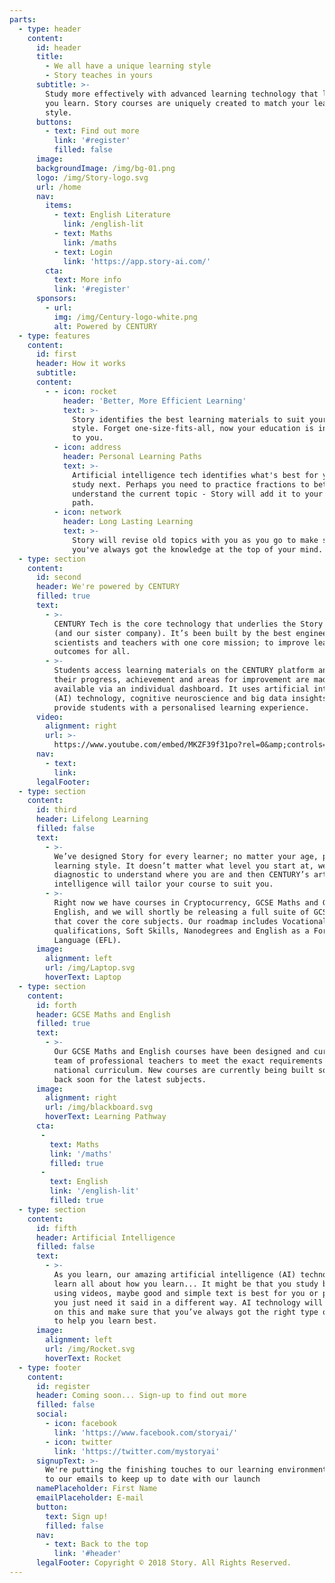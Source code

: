```yaml
---
parts:
  - type: header
    content:
      id: header
      title:
        - We all have a unique learning style
        - Story teaches in yours
      subtitle: >-
        Study more effectively with advanced learning technology that learns how
        you learn. Story courses are uniquely created to match your learning
        style.
      buttons:
        - text: Find out more
          link: '#register'
          filled: false
      image:
      backgroundImage: /img/bg-01.png
      logo: /img/Story-logo.svg
      url: /home
      nav:
        items:
          - text: English Literature
            link: /english-lit
          - text: Maths
            link: /maths
          - text: Login
            link: 'https://app.story-ai.com/'
        cta:
          text: More info
          link: '#register'
      sponsors:
        - url:
          img: /img/Century-logo-white.png
          alt: Powered by CENTURY
  - type: features
    content:
      id: first
      header: How it works
      subtitle:
      content:
        - - icon: rocket
            header: 'Better, More Efficient Learning'
            text: >-
              Story identifies the best learning materials to suit your learning
              style. Forget one-size-fits-all, now your education is individual
              to you.
          - icon: address
            header: Personal Learning Paths
            text: >-
              Artificial intelligence tech identifies what's best for you to
              study next. Perhaps you need to practice fractions to better
              understand the current topic - Story will add it to your learning
              path.
          - icon: network
            header: Long Lasting Learning
            text: >-
              Story will revise old topics with you as you go to make sure that
              you've always got the knowledge at the top of your mind.
  - type: section
    content:
      id: second
      header: We're powered by CENTURY
      filled: true
      text:
        - >-
          CENTURY Tech is the core technology that underlies the Story platform
          (and our sister company). It’s been built by the best engineers,
          scientists and teachers with one core mission; to improve learning
          outcomes for all.
        - >-
          Students access learning materials on the CENTURY platform and data on
          their progress, achievement and areas for improvement are made
          available via an individual dashboard. It uses artificial intelligence
          (AI) technology, cognitive neuroscience and big data insights to
          provide students with a personalised learning experience.
      video:
        alignment: right
        url: >-
          https://www.youtube.com/embed/MKZF39f31po?rel=0&amp;controls=1&amp;showinfo=0
      nav:
        - text:
          link:
      legalFooter:
  - type: section
    content:
      id: third
      header: Lifelong Learning
      filled: false
      text:
        - >-
          We’ve designed Story for every learner; no matter your age, place or
          learning style. It doesn’t matter what level you start at, we’ll do a
          diagnostic to understand where you are and then CENTURY’s artificial
          intelligence will tailor your course to suit you.
        - >-
          Right now we have courses in Cryptocurrency, GCSE Maths and GCSE
          English, and we will shortly be releasing a full suite of GCSE courses
          that cover the core subjects. Our roadmap includes Vocational
          qualifications, Soft Skills, Nanodegrees and English as a Foreign
          Language (EFL).
      image:
        alignment: left
        url: /img/Laptop.svg
        hoverText: Laptop
  - type: section
    content:
      id: forth
      header: GCSE Maths and English
      filled: true
      text:
        - >-
          Our GCSE Maths and English courses have been designed and curated by a
          team of professional teachers to meet the exact requirements of the UK
          national curriculum. New courses are currently being built so check
          back soon for the latest subjects.
      image:
        alignment: right
        url: /img/blackboard.svg
        hoverText: Learning Pathway
      cta:
       - 
         text: Maths
         link: '/maths'
         filled: true
       - 
         text: English
         link: '/english-lit'
         filled: true
  - type: section
    content:
      id: fifth
      header: Artificial Intelligence
      filled: false
      text:
        - >-
          As you learn, our amazing artificial intelligence (AI) technology will
          learn all about how you learn... It might be that you study better
          using videos, maybe good and simple text is best for you or perhaps
          you just need it said in a different way. AI technology will pick up
          on this and make sure that you’ve always got the right type of content
          to help you learn best.
      image:
        alignment: left
        url: /img/Rocket.svg
        hoverText: Rocket
  - type: footer
    content:
      id: register
      header: Coming soon... Sign-up to find out more
      filled: false
      social:
        - icon: facebook
          link: 'https://www.facebook.com/storyai/'
        - icon: twitter
          link: 'https://twitter.com/mystoryai'
      signupText: >-
        We're putting the finishing touches to our learning environment. Sign up
        to our emails to keep up to date with our launch
      namePlaceholder: First Name
      emailPlaceholder: E-mail
      button:
        text: Sign up!
        filled: false
      nav:
        - text: Back to the top
          link: '#header'
      legalFooter: Copyright © 2018 Story. All Rights Reserved.
---
```


